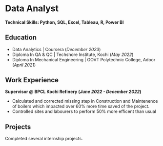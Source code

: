 # Data Analyst

#### Technical Skills: Python, SQL, Excel, Tableau, R, Power BI

## Education							       		
- Data Analytics | Coursera (_December 2023_)
- Diploma In QA & QC | Techshore Institute, Kochi (_May 2022_) 			        		
- Diploma In Mechanical Engineering | GOVT Polytechnic College, Adoor (_April 2021_)

## Work Experience
**Supervisor @ BPCL Kochi Refinery (_June 2022 - December 2022_)**
- Calculated and corrected missing step in Construction and Maintenence of boilers which impacted over 60% more time saved of the project.
- Controlled sites and labourers to perform 50% more efficent than usual


## Projects
Completed several internship projects.
